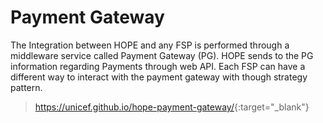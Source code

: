 # Payment Gateway

The Integration between HOPE and any FSP is performed through a middleware service called Payment Gateway (PG).
HOPE sends to the PG information regarding Payments through web API.
Each FSP can have a different way to interact with the payment gateway with though strategy pattern.

> <https://unicef.github.io/hope-payment-gateway/>{:target="_blank"}

